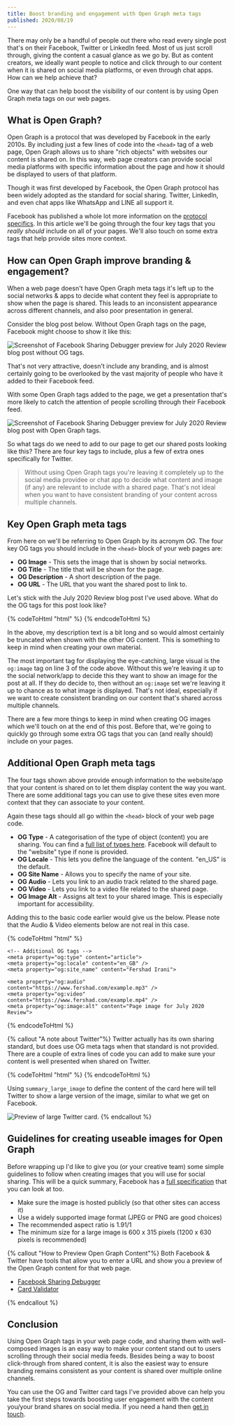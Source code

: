 ```yaml
---
title: Boost branding and engagement with Open Graph meta tags
published: 2020/08/19
---
```


There may only be a handful of people out there who read every single post that's on their Facebook, Twitter or LinkedIn feed. Most of us just scroll through, giving the content a casual glance as we go by. But as content creators, we ideally want people to notice and click through to our content when it is shared on social media platforms, or even through chat apps. How can we help achieve that?

One way that can help boost the visibility of our content is by using Open Graph meta tags on our web pages.

## What is Open Graph?

Open Graph is a protocol that was developed by Facebook in the early 2010s. By including just a few lines of code into the `<head>` tag of a web page, Open Graph allows us to share "rich objects" with websites our content is shared on. In this way, web page creators can provide social media platforms with specific information about the page and how it should be displayed to users of that platform.

Though it was first developed by Facebook, the Open Graph protocol has been widely adopted as the standard for social sharing. Twitter, LinkedIn, and even chat apps like WhatsApp and LINE all support it.

Facebook has published a whole lot more information on the [protocol specifics](https://developers.facebook.com/docs/sharing/webmasters/). In this article we'll be going through the four key tags that you _really should_ include on all of your pages. We'll also touch on some extra tags that help provide sites more context.

## How can Open Graph improve branding & engagement?

When a web page doesn't have Open Graph meta tags it's left up to the social networks & apps to decide what content they feel is appropriate to show when the page is shared. This leads to an inconsistent appearance across different channels, and also poor presentation in general.

Consider the blog post below. Without Open Graph tags on the page, Facebook might choose to show it like this:

![Screenshot of Facebook Sharing Debugger preview for July 2020 Review blog post without OG tags.](../../public/img/blog/f2b3025a652a48326480528cea4fe587d0896416-2160x2160.png "Screenshot of Facebook Sharing Debugger preview for July 2020 Review blog post without OG tags.")

That's not very attractive, doesn't include any branding, and is almost certainly going to be overlooked by the vast majority of people who have it added to their Facebook feed.

With some Open Graph tags added to the page, we get a presentation that's more likely to catch the attention of people scrolling through their Facebook feed.

![Screenshot of Facebook Sharing Debugger preview for July 2020 Review blog post with Open Graph tags.](../../public/img/blog/f872695b822bb357d6f612fb1bad588fc511933e-2160x2160.jpeg "Screenshot of Facebook Sharing Debugger preview for July 2020 Review blog post with Open Graph tags.")

So what tags do we need to add to our page to get our shared posts looking like this? There are four key tags to include, plus a few of extra ones specifically for Twitter.

> Without using Open Graph tags you're leaving it completely up to the social media providee or chat app to decide what content and image (if any) are relevant to include with a shared page. That's not ideal when you want to have consistent branding of your content across multiple channels.

## Key Open Graph meta tags

From here on we'll be referring to Open Graph by its acronym _OG_. The four key OG tags you should include in the `<head>` block of your web pages are:

- **OG Image** - This sets the image that is shown by social networks.
- **OG Title** - The title that will be shown for the page.
- **OG Description** - A short description of the page.
- **OG URL** - The URL that you want the shared post to link to.

Let's stick with the July 2020 Review blog post I've used above. What do the OG tags for this post look like?

<!-- markdownlint-disable -->
{% codeToHtml "html" %}
    <meta property="og:title" content="July 2020 Review | Fershad Irani">
    <meta property="og:url" content="https://www.fershad.com/blog/posts/july-2020-review/">
    <meta property="og:image" content="https://www.fershad.com/ogImages/post-july-2020-review.png">
    <meta property="og:description" content="July was a bit of a strange month. I had plenty of plans heading into the month, but a few unexpected twists promted me to shift focus towards the end of the month. Though I'm not one for surprises, these sudden changes are undoubtedly for the better.">
{% endcodeToHtml %}
<!-- markdownlint-enable -->

In the above, my description text is a bit long and so would almost certainly be truncated when shown with the other OG content. This is something to keep in mind when creating your own material.

The most important tag for displaying the eye-catching, large visual is the `og:image` tag on line 3 of the code above. Without this we're leaving it up to the social network/app to decide this they want to show an image for the post at all. If they do decide to, then without an `og:image` set we're leaving it up to chance as to what image is displayed. That's not ideal, especially if we want to create consistent branding on our content that's shared across multiple channels.

There are a few more things to keep in mind when creating OG images which we'll touch on at the end of this post. Before that, we're going to quickly go through some extra OG tags that you can (and really should) include on your pages.

## Additional Open Graph meta tags

The four tags shown above provide enough information to the website/app that your content is shared on to let them display content the way you want. There are some additional tags you can use to give these sites even more context that they can associate to your content.

Again these tags should all go within the `<head>` block of your web page code.

- **OG Type** - A categorisation of the type of object (content) you are sharing. You can find a [full list of types here](http://ogp.me/#types). Facebook will default to the "website" type if none is provided.
- **OG Locale** - This lets you define the language of the content. "en_US" is the default.
- **OG Site Name** - Allows you to specify the name of your site.
- **OG Audio** - Lets you link to an audio track related to the shared page.
- **OG Video** - Lets you link to a video file related to the shared page.
- **OG Image Alt** - Assigns alt text to your shared image. This is especially important for accessibility.

Adding this to the basic code earlier would give us the below. Please note that the Audio & Video elements below are not real in this case.

<!-- markdownlint-disable -->
{% codeToHtml "html" %}
    <!-- Key OG tags -->
    <meta property="og:title" content="July 2020 Review | Fershad Irani">
    <meta property="og:url" content="https://www.fershad.com/blog/posts/july-2020-review/">
    <meta property="og:image" content="https://www.fershad.com/ogImages/post-july-2020-review.png">
    <meta property="og:description" content="July was a bit of a strange month. I had plenty of plans heading into the month, but a few unexpected twists promted me to shift focus towards the end of the month. Though I'm not one for surprises, these sudden changes are undoubtedly for the better.">

    <!-- Additional OG tags -->
    <meta property="og:type" content="article">
    <meta property="og:locale" content="en_GB" />
    <meta property="og:site_name" content="Fershad Irani">

    <meta property="og:audio" content="https://www.fershad.com/example.mp3" />
    <meta property="og:video" content="https://www.fershad.com/example.mp4" />
    <meta property="og:image:alt" content="Page image for July 2020 Review">
{% endcodeToHtml %}
<!-- markdownlint-enable -->

{% callout "A note about Twitter"%}
Twitter actually has its own sharing standard, but does use OG meta tags when that standard is not provided. There are a couple of extra lines of code you can add to make sure your content is well presented when shared on Twitter.

<!-- markdownlint-disable -->
{% codeToHtml "html" %}
    <!--
    Additional tags for Twitter
    Add this to the OG tags shown previously in this post.
        -->
    <meta name="twitter:card" content="summary_large_image">
    <meta name="twitter:image" content="https://www.fershad.com/ogImages/post-july-2020-review.png">
    <meta name="twitter:image:alt" content="Page image for July 2020 Review">
    <meta name="twitter:description" content="July was a bit of a strange month. I had plenty of plans heading into the month, but a few unexpected twists promted me to shift focus towards the end of the month. Though I'm not one for surprises, these sudden changes are undoubtedly for the better.">
{% endcodeToHtml %}
<!-- markdownlint-enable -->

Using `summary_large_image` to define the content of the card here will tell Twitter to show a large version of the image, similar to what we get on Facebook.

![Preview of large Twitter card.](../../public/img/blog/62a72bee85b6c1cdf7feebaae4bbdd8605ccc4ad-2160x2160.jpeg "Preview of large Twitter card.")
{% endcallout %}

## Guidelines for creating useable images for Open Graph

Before wrapping up I'd like to give you (or your creative team) some simple guidelines to follow when creating images that you will use for social sharing. This will be a quick summary, Facebook has a [full specification](https://developers.facebook.com/docs/sharing/webmasters/images) that you can look at too.

- Make sure the image is hosted publicly (so that other sites can access it)
- Use a widely supported image format (JPEG or PNG are good choices)
- The recommended aspect ratio is 1.91/1
- The minimum size for a large image is 600 x 315 pixels (1200 x 630 pixels is recommended)

{% callout "How to Preview Open Graph Content"%}
Both Facebook & Twitter have tools that allow you to enter a URL and show you a preview of the Open Graph content for that web page.

- [Facebook Sharing Debugger](https://developers.facebook.com/tools/debug/)
- [Card Validator](https://cards-dev.twitter.com/validator)

{% endcallout %}

## Conclusion

Using Open Graph tags in your web page code, and sharing them with well-composed images is an easy way to make your content stand out to users scrolling through their social media feeds. Besides being a way to boost click-through from shared content, it is also the easiest way to ensure branding remains consistent as your content is shared over multiple online channels.

You can use the OG and Twitter card tags I've provided above can help you take the first steps towards boosting user engagement with the content you/your brand shares on social media. If you need a hand then [get in touch](https://www.fershad.com/contact/).
